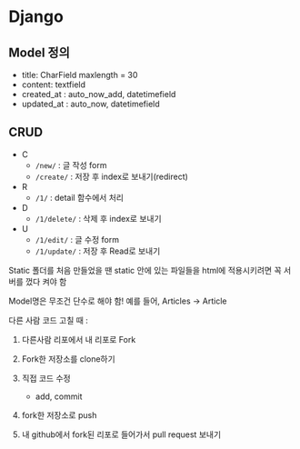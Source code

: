 # Django

## Model 정의

* title: CharField maxlength = 30
* content: textfield
* created_at : auto_now_add, datetimefield
* updated_at : auto_now, datetimefield

## CRUD

* C
  * `/new/` :  글 작성 form
  * `/create/` : 저장 후 index로 보내기(redirect)
* R
  * `/1/` : detail 함수에서 처리
* D
  * `/1/delete/` : 삭제 후 index로 보내기
* U
  * `/1/edit/` : 글 수정 form
  * `/1/update/` : 저장 후 Read로 보내기



Static 폴더를 처음 만들었을 땐 static 안에 있는 파일들을 html에 적용시키려면 꼭 서버를 껐다 켜야 함

Model명은 무조건 단수로 해야 함! 예를 들어, Articles -> Article

다른 사람 코드 고칠 때 :

1. 다른사람 리포에서 내 리포로 Fork
2. Fork한 저장소를 clone하기
3. 직접 코드 수정
   * add, commit
4. fork한 저장소로 push

5. 내 github에서 fork된 리포로 들어가서 pull request 보내기